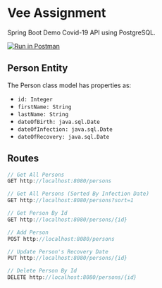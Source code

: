 # Vee Assignment
Spring Boot Demo Covid-19 API using PostgreSQL.

[![Run in Postman](https://run.pstmn.io/button.svg)](https://app.getpostman.com/run-collection/fa61a785a105787111f2)

## Person Entity

The Person class model has properties as:

* ```id: Integer```
* ```firstName: String```
* ```lastName: String```
* ```dateOfBirth: java.sql.Date```
* ```dateOfInfection: java.sql.Date```
* ```dateOfRecovery: java.sql.Date```

## Routes

```java
// Get All Persons
GET http://localhost:8080/persons

// Get All Persons (Sorted By Infection Date)
GET http://localhost:8080/persons?sort=1

// Get Person By Id
GET http://localhost:8080/persons/{id}

// Add Person
POST http://localhost:8080/persons

// Update Person's Recovery Date
PUT http://localhost:8080/persons/{id}

// Delete Person By Id
DELETE http://localhost:8080/persons/{id}
```
